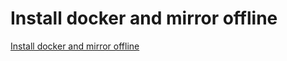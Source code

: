 # Install docker and mirror offline
[Install docker and mirror offline](https://aiwithcloud.com/2022/09/15/install_docker_and_mirror_offline/)